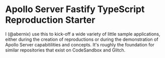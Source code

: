 # Apollo Server Fastify TypeScript Reproduction Starter

I (@abernix) use this to kick-off a wide variety of little sample applications,
either during the creation of reproductions or during the demonstration of
Apollo Server capabitilities and concepts.  It's roughly the foundation for
similar repositories that exist on CodeSandbox and Glitch.
